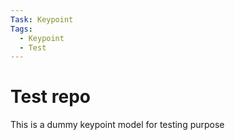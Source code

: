 ```yaml
---
Task: Keypoint
Tags:
  - Keypoint
  - Test
---
```


# Test repo
This is a dummy keypoint model for testing purpose
